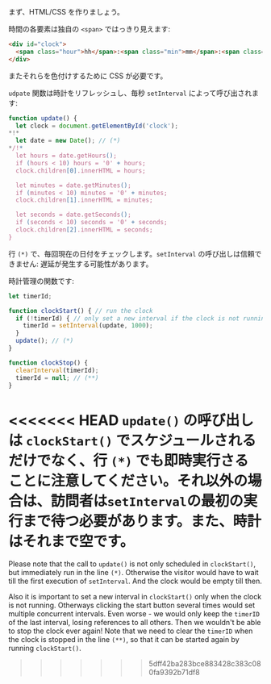 まず、HTML/CSS を作りましょう。

時間の各要素は独自の `<span>` ではっきり見えます:

```html
<div id="clock">
  <span class="hour">hh</span>:<span class="min">mm</span>:<span class="sec">ss</span>
</div>
```

またそれらを色付けするために CSS が必要です。

`udpate` 関数は時計をリフレッシュし、毎秒 `setInterval` によって呼び出されます:

```js
function update() {
  let clock = document.getElementById('clock');
*!*
  let date = new Date(); // (*)
*/!*
  let hours = date.getHours();
  if (hours < 10) hours = '0' + hours;
  clock.children[0].innerHTML = hours;

  let minutes = date.getMinutes();
  if (minutes < 10) minutes = '0' + minutes;
  clock.children[1].innerHTML = minutes;

  let seconds = date.getSeconds();
  if (seconds < 10) seconds = '0' + seconds;
  clock.children[2].innerHTML = seconds;
}
```

行 `(*)` で、毎回現在の日付をチェックします。`setInterval` の呼び出しは信頼できません: 遅延が発生する可能性があります。

時計管理の関数です:

```js
let timerId;

function clockStart() { // run the clock  
  if (!timerId) { // only set a new interval if the clock is not running
    timerId = setInterval(update, 1000);
  }
  update(); // (*)
}

function clockStop() {
  clearInterval(timerId);
  timerId = null; // (**)
}
```

<<<<<<< HEAD
`update()` の呼び出しは `clockStart()` でスケジュールされるだけでなく、行 `(*)` でも即時実行さることに注意してください。それ以外の場合は、訪問者は`setInterval`の最初の実行まで待つ必要があります。また、時計はそれまで空です。
=======
Please note that the call to `update()` is not only scheduled in `clockStart()`, but immediately run in the line `(*)`. Otherwise the visitor would have to wait till the first execution of `setInterval`. And the clock would be empty till then.

Also it is important to set a new interval in `clockStart()` only when the clock is not running. Otherways clicking the start button several times would set multiple concurrent intervals. Even worse - we would only keep the `timerID` of the last interval, losing references to all others. Then we wouldn't be able to stop the clock ever again! Note that we need to clear the `timerID` when the clock is stopped in the line `(**)`, so that it can be started again by running `clockStart()`.
>>>>>>> 5dff42ba283bce883428c383c080fa9392b71df8
